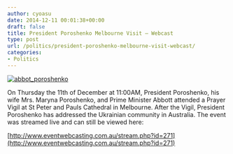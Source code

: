 ```yaml
---
author: cyoasu
date: 2014-12-11 00:01:38+00:00
draft: false
title: President Poroshenko Melbourne Visit – Webcast
type: post
url: /politics/president-poroshenko-melbourne-visit-webcast/
categories:
- Politics
---
```


[![abbot_poroshenko](http://www.ozeukes.com/wp-content/uploads/2014/12/abbot_poroshenko.jpg)
](http://www.eventwebcasting.com.au/stream.php?id=271)

On Thursday the 11th of December at 11:00AM, President Poroshenko, his wife Mrs. Maryna Poroshenko, and Prime Minister Abbott attended a Prayer Vigil at St Peter and Pauls Cathedral in Melbourne. After the Vigil, President Poroshenko has addressed the Ukrainian community in Australia. The event was streamed live and can still be viewed here:

[http://www.eventwebcasting.com.au/stream.php?id=271](http://www.eventwebcasting.com.au/stream.php?id=271)
